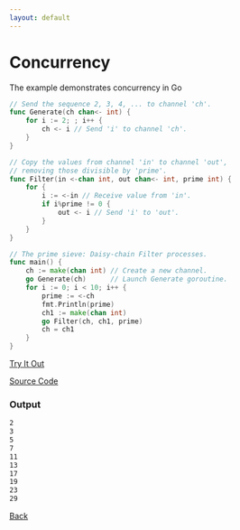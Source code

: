 ```yaml
---
layout: default
---
```


# Concurrency

The example demonstrates concurrency in Go

```go
// Send the sequence 2, 3, 4, ... to channel 'ch'.
func Generate(ch chan<- int) {
	for i := 2; ; i++ {
		ch <- i // Send 'i' to channel 'ch'.
	}
}

// Copy the values from channel 'in' to channel 'out',
// removing those divisible by 'prime'.
func Filter(in <-chan int, out chan<- int, prime int) {
	for {
		i := <-in // Receive value from 'in'.
		if i%prime != 0 {
			out <- i // Send 'i' to 'out'.
		}
	}
}

// The prime sieve: Daisy-chain Filter processes.
func main() {
	ch := make(chan int) // Create a new channel.
	go Generate(ch)      // Launch Generate goroutine.
	for i := 0; i < 10; i++ {
		prime := <-ch
		fmt.Println(prime)
		ch1 := make(chan int)
		go Filter(ch, ch1, prime)
		ch = ch1
	}
}
```


<a href='https://play.golang.org/p/8FCyiZ2HHhS' target='_blank'>Try It Out</a>

[Source Code](https://github.com/sagar-jadhav/go-examples/blob/master/src/concurrency.go)

### Output

```bash
2
3
5
7
11
13
17
19
23
29
```

[Back](./)
